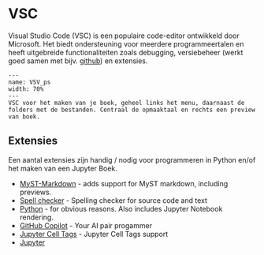 # VSC

Visual Studio Code (VSC) is een populaire code-editor ontwikkeld door Microsoft. Het biedt ondersteuning voor meerdere programmeertalen en heeft uitgebreide functionaliteiten zoals debugging, versiebeheer (werkt goed samen met bijv. [github](./Github.md)) en extensies.

``` {figure} ../figures/VSC_ps.PNG
---
name: VSV_ps
width: 70%
---
VSC voor het maken van je boek, geheel links het menu, daarnaast de folders met de bestanden. Centraal de opmaaktaal en rechts een preview van boek.
```

## Extensies
Een aantal extensies zijn handig / nodig voor programmeren in Python en/of het maken van een Jupyter Boek.
- [MyST-Markdown](https://marketplace.visualstudio.com/items?itemName=ExecutableBookProject.myst-highlight) - adds support for MyST markdown, including previews.
- [Spell checker](https://marketplace.visualstudio.com/items?itemName=streetsidesoftware.code-spell-checker) - Spelling checker for source code and text
- [Python](https://marketplace.visualstudio.com/items?itemName=ms-python.python) - for obvious reasons. Also includes Jupyter Notebook rendering.
- [GitHub Copilot](https://marketplace.visualstudio.com/items?itemName=GitHub.copilot) - Your AI pair progammer
- [Jupyter Cell Tags](https://marketplace.visualstudio.com/items?itemName=ms-toolsai.vscode-jupyter-cell-tags) - Jupyter Cell Tags support
- [Jupyter]()

